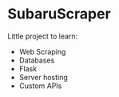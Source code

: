 # SubaruScraper

Little project to learn:
- Web Scraping
- Databases
- Flask
- Server hosting
- Custom APIs